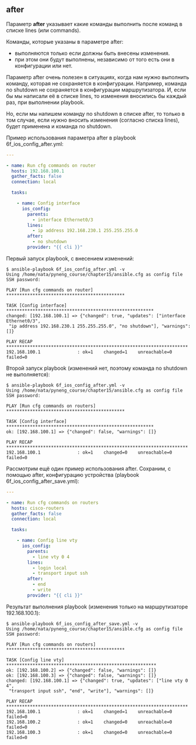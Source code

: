 ## after

Параметр __after__ указывает какие команды выполнить после команд в списке lines (или commands).

Команды, которые указаны в параметре after:
* выполняются только если должны быть внесены изменения.
* при этом они будут выполнены, независимо от того есть они в конфигурации или нет.

Параметр after очень полезен в ситуациях, когда нам нужно выполнить команду, которая не сохраняется в конфигурации.
Например, команда no shutdown не сохраняется в конфигурации маршрутизатора.
И, если бы мы написали её в списке lines, то изменения вносились бы каждый раз, при выполнении playbook. 

Но, если мы напишем команду no shutdown в списке after, то только в том случае, если нужно вносить изменения (согласно списка lines), будет применена и команда no shutdown.

Пример использования параметра after в playbook 6f_ios_config_after.yml:
```yml
---

- name: Run cfg commands on router
  hosts: 192.168.100.1
  gather_facts: false
  connection: local

  tasks:

    - name: Config interface
      ios_config:
        parents:
          - interface Ethernet0/3
        lines:
          - ip address 192.168.230.1 255.255.255.0
        after:
          - no shutdown
        provider: "{{ cli }}"
```

Первый запуск playbook, с внесением изменений:
```
$ ansible-playbook 6f_ios_config_after.yml -v
Using /home/nata/pyneng_course/chapter15/ansible.cfg as config file
SSH password:

PLAY [Run cfg commands on router] *********************************************

TASK [Config interface] ********************************************************
changed: [192.168.100.1] => {"changed": true, "updates": ["interface Ethernet0/3",
 "ip address 192.168.230.1 255.255.255.0", "no shutdown"], "warnings": []}

PLAY RECAP *********************************************************************
192.168.100.1              : ok=1    changed=1    unreachable=0    failed=0
```

Второй запуск playbook (изменений нет, поэтому команда no shutdown не выполняется):
```
$ ansible-playbook 6f_ios_config_after.yml -v
Using /home/nata/pyneng_course/chapter15/ansible.cfg as config file
SSH password:

PLAY [Run cfg commands on routers] *********************************************

TASK [Config interface] ********************************************************
ok: [192.168.100.1] => {"changed": false, "warnings": []}

PLAY RECAP *********************************************************************
192.168.100.1              : ok=1    changed=0    unreachable=0    failed=0

```

Рассмотрим ещё один пример использования after.
Сохраним, с помощью after, конфигурацию устройства (playbook 6f_ios_config_after_save.yml):
```yml
---

- name: Run cfg commands on routers
  hosts: cisco-routers
  gather_facts: false
  connection: local

  tasks:

    - name: Config line vty
      ios_config:
        parents:
          - line vty 0 4
        lines:
          - login local
          - transport input ssh
        after:
          - end
          - write
        provider: "{{ cli }}"
```

Результат выполнения playbook (изменения только на маршрутизаторе 192.168.100.1):
```
$ ansible-playbook 6f_ios_config_after_save.yml -v
Using /home/nata/pyneng_course/chapter15/ansible.cfg as config file
SSH password:

PLAY [Run cfg commands on routers] *********************************************

TASK [Config line vty] *********************************************************
ok: [192.168.100.2] => {"changed": false, "warnings": []}
ok: [192.168.100.3] => {"changed": false, "warnings": []}
changed: [192.168.100.1] => {"changed": true, "updates": ["line vty 0 4",
 "transport input ssh", "end", "write"], "warnings": []}

PLAY RECAP *********************************************************************
192.168.100.1              : ok=1    changed=1    unreachable=0    failed=0
192.168.100.2              : ok=1    changed=0    unreachable=0    failed=0
192.168.100.3              : ok=1    changed=0    unreachable=0    failed=0

```


